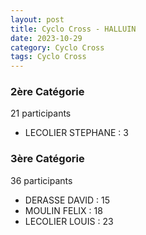 ```yaml
---
layout: post
title: Cyclo Cross - HALLUIN
date: 2023-10-29
category: Cyclo Cross
tags: Cyclo Cross
---
```


### 2ère Catégorie
21 participants
- LECOLIER STEPHANE : 3

### 3ère Catégorie
36 participants
- DERASSE DAVID : 15
- MOULIN FELIX : 18
- LECOLIER LOUIS : 23
